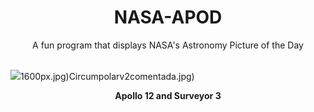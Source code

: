<div align="center">
  <h1>
    NASA-APOD
  </h1>
</div>
  
<div align="center">
  A fun program that displays NASA's Astronomy Picture of the Day
</div>

<br>

![](https://apod.nasa.gov/apod/image/2411/KF-ApAn48-7133-4.jpg)1600px.jpg)Circumpolarv2comentada.jpg)

<p align = "center">
  <b>Apollo 12 and Surveyor 3</b>
</p>
